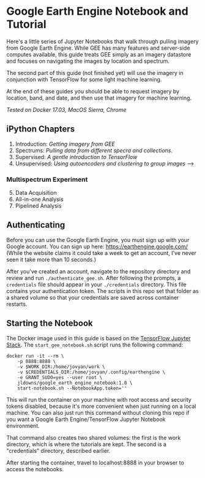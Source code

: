 # Google Earth Engine Notebook and Tutorial

Here's a little series of Jupyter Notebooks that walk through pulling imagery from Google Earth Engine. While GEE has many features and server-side computes available, this guide treats GEE simply as an imagery datastore and focuses on navigating the images by location and spectrum.

The second part of this guide (not finished yet) will use the imagery in conjunction with TensorFlow for some light machine learning.

At the end of these guides you should be able to request imagery by location, band, and date, and then use that imagery for machine learning.

*Tested on Docker 17.03, MacOS Sierra, Chrome*

## iPython Chapters

1. Introduction: *Getting imagery from GEE*
2. Spectrums: *Pulling data from different specra and collections.*
3. Supervised: *A gentle introduction to TensorFlow*
4. Unsupervised: *Using autoencoders and clustering to group images* -->

### Multispectrum Experiment
5. Data Acquisition
6. All-in-one Analysis
7. Pipelined Analysis

## Authenticating

Before you can use the Google Earth Engine, you must sign up with your Google account. You can sign up here: https://earthengine.google.com/ (While the website claims it could take a week to get an account, I've never seen it take more than 10 seconds.)

After you've created an account, navigate to the repository directory and review and run `./authenticate_gee.sh`. After following the prompts, a `credentials` file should appear in your `./credentials` directory. This file contains your authentication token. The scripts in this repo set that folder as a shared volume so that your credentials are saved across container restarts.

## Starting the Notebook

The Docker image used in this guide is based on the [TensorFlow Jupyter Stack](https://github.com/jupyter/docker-stacks/tree/master/tensorflow-notebook). The `start_gee_notebook.sh` script runs the following command:

```
docker run -it --rm \
    -p 8888:8888 \
    -v $WORK_DIR:/home/jovyan/work \
    -v $CREDENTIALS_DIR:/home/jovyan/.config/earthengine \
    -e GRANT_SUDO=yes --user root \
    jldowns/google_earth_engine_notebook:1.0 \
    start-notebook.sh --NotebookApp.token=''
```

This will run the container on your machine with root access and security tokens disabled, because it's more convenient when just running on a local machine. You can also just run this command without cloning this repo if you want a Google Earth Engine/TensorFlow Jupyter Notebook environment.

That command also creates two shared volumes: the first is the work directory, which is where the tutorials are kept. The second is a "credentials" directory, described earlier.

After starting the container, travel to localhost:8888 in your browser to access the notebooks.

